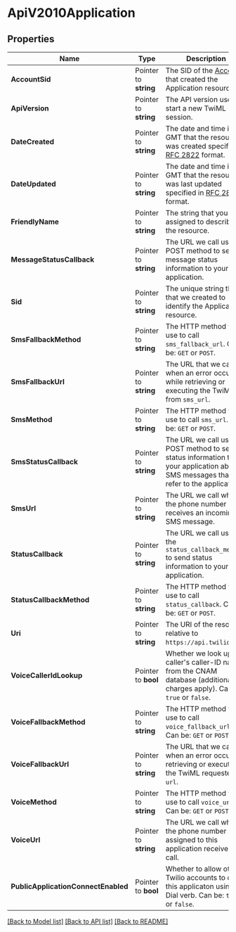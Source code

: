 # ApiV2010Application

## Properties

Name | Type | Description | Notes
------------ | ------------- | ------------- | -------------
**AccountSid** | Pointer to **string** | The SID of the [Account](https://www.twilio.com/docs/iam/api/account) that created the Application resource. |
**ApiVersion** | Pointer to **string** | The API version used to start a new TwiML session. |
**DateCreated** | Pointer to **string** | The date and time in GMT that the resource was created specified in [RFC 2822](https://www.ietf.org/rfc/rfc2822.txt) format. |
**DateUpdated** | Pointer to **string** | The date and time in GMT that the resource was last updated specified in [RFC 2822](https://www.ietf.org/rfc/rfc2822.txt) format. |
**FriendlyName** | Pointer to **string** | The string that you assigned to describe the resource. |
**MessageStatusCallback** | Pointer to **string** | The URL we call using a POST method to send message status information to your application. |
**Sid** | Pointer to **string** | The unique string that that we created to identify the Application resource. |
**SmsFallbackMethod** | Pointer to **string** | The HTTP method we use to call `sms_fallback_url`. Can be: `GET` or `POST`. |
**SmsFallbackUrl** | Pointer to **string** | The URL that we call when an error occurs while retrieving or executing the TwiML from `sms_url`. |
**SmsMethod** | Pointer to **string** | The HTTP method we use to call `sms_url`. Can be: `GET` or `POST`. |
**SmsStatusCallback** | Pointer to **string** | The URL we call using a POST method to send status information to your application about SMS messages that refer to the application. |
**SmsUrl** | Pointer to **string** | The URL we call when the phone number receives an incoming SMS message. |
**StatusCallback** | Pointer to **string** | The URL we call using the `status_callback_method` to send status information to your application. |
**StatusCallbackMethod** | Pointer to **string** | The HTTP method we use to call `status_callback`. Can be: `GET` or `POST`. |
**Uri** | Pointer to **string** | The URI of the resource, relative to `https://api.twilio.com`. |
**VoiceCallerIdLookup** | Pointer to **bool** | Whether we look up the caller's caller-ID name from the CNAM database (additional charges apply). Can be: `true` or `false`. |
**VoiceFallbackMethod** | Pointer to **string** | The HTTP method we use to call `voice_fallback_url`. Can be: `GET` or `POST`. |
**VoiceFallbackUrl** | Pointer to **string** | The URL that we call when an error occurs retrieving or executing the TwiML requested by `url`. |
**VoiceMethod** | Pointer to **string** | The HTTP method we use to call `voice_url`. Can be: `GET` or `POST`. |
**VoiceUrl** | Pointer to **string** | The URL we call when the phone number assigned to this application receives a call. |
**PublicApplicationConnectEnabled** | Pointer to **bool** | Whether to allow other Twilio accounts to dial this applicaton using Dial verb. Can be: `true` or `false`. |

[[Back to Model list]](../README.md#documentation-for-models) [[Back to API list]](../README.md#documentation-for-api-endpoints) [[Back to README]](../README.md)



